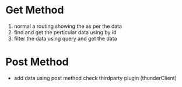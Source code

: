 # Get Method
1. normal a routing showing the as per the data
2. find and get the perticular data using by id 
3. filter the data using query and get the data 

# Post Method

 * add data using post method check thirdparty plugin (thunderClient) 